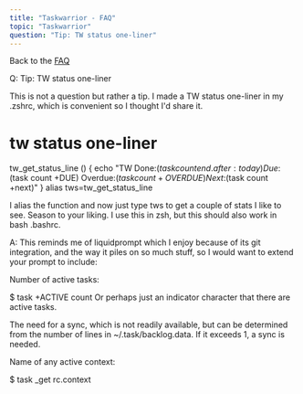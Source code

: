 ```yaml
---
title: "Taskwarrior - FAQ"
topic: "Taskwarrior"
question: "Tip: TW status one-liner"
---
```


Back to the [FAQ](/support/faq)

Q: Tip: TW status one-liner

This is not a question but rather a tip. I made a TW status one-liner in my .zshrc, which is convenient so I thought I'd share it. 

# tw status one-liner
tw_get_status_line () {
   echo "TW Done:$(task count end.after:today) Due:$(task count +DUE) Overdue:$(task count +OVERDUE) Next:$(task count +next)"
}
alias tws=tw_get_status_line
 

I alias the function and now just type tws to get a couple of stats I like to see. Season to your liking. I use this in zsh, but this should also work in bash .bashrc.

A: This reminds me of liquidprompt which I enjoy because of its git integration, and the way it piles on so much stuff, so I would want to extend your prompt to include:

Number of active tasks:

$ task +ACTIVE count
Or perhaps just an indicator character that there are active tasks.

The need for a sync, which is not readily available, but can be determined from the number of lines in ~/.task/backlog.data.
If it exceeds 1, a sync is needed.

Name of any active context:

$ task _get rc.context

